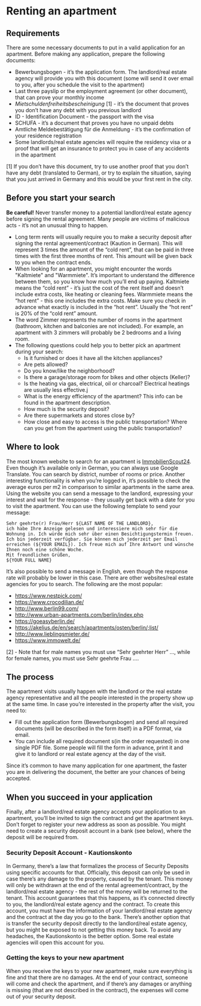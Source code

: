 # Renting an apartment

## Requirements

There are some necessary documents to put in a valid application for an apartment. Before making any application, prepare the following documents:
  - Bewerbungsbogen - it’s the application form. The landlord/real estate agency will provide you with this document (some will send it over email to you, after you schedule the visit to the apartment)
  - Last three payslip or the employment agreement (or other document), that can prove your monthly income
  - *Mietschuldenfreiheitsbescheinigung* [1] - it’s the document that proves you don’t have any debt with you previous landlord
  - ID - Identification Document - the passport with the visa
  - SCHUFA - it’s a document that proves you have no unpaid debts
  - Amtliche Meldebestätigung für die Anmeldung - it’s the confirmation of your residence registration
  - Some landlords/real estate agencies will require the residency visa or a proof that will get an insurance to protect you in case of any accidents in the apartment

[1] If you don’t have this document, try to use another proof that you don’t have any debt (translated to German), or try to explain the situation, saying that you just arrived in Germany and this would be your first rent in the city.

## Before you start your search

**Be careful!** Never transfer money to a potential landlord/real estate agency before signing the rental agreement. Many people are victims of malicious acts - it’s not an unusual thing to happen.

  - Long term rents will usually require you to make a security deposit after signing the rental agreement/contract (Kaution in German). This will represent 3 times the amount of the “cold rent”, that can be paid in three times with the first three months of rent. This amount will be given back to you when the contract ends.
  - When looking for an apartment, you might encounter the words "Kaltmiete" and "Warmmiete". It’s important to understand the difference between them, so you know how much you’ll end up paying. Kaltmiete means the “cold rent” - it’s just the cost of the rent itself and doesn’t include extra costs, like heating or cleaning fees. Warmmiete means the “hot rent” - this one includes the extra costs. Make sure you check in advance what exactly is included in the “hot rent”. Usually the “hot rent” is 20% of the “cold rent” amount.
  - The word Zimmer represents the number of rooms in the apartment (bathroom, kitchen and balconies are not included). For example, an apartment with 3 zimmers will probably be 2 bedrooms and a living room.
  - The following questions could help you to better pick an apartment during your search:
    - Is it furnished or does it have all the kitchen appliances?
    - Are pets allowed?
    - Do you know/like the neighborhood?
    - Is there a garage/storage room for bikes and other objects (Keller)?
    - Is the heating via gas, electrical, oil or charcoal? Electrical heatings are usually less effective.j
    - What is the energy efficiency of the apartment? This info can be found in the apartment description.
    - How much is the security deposit?
    - Are there supermarkets and stores close by?
    - How close and easy to access is the public transportation? Where can you get from the apartment using the public transportation?

## Where to look

The most known website to search for an apartment is [ImmobilienScout24](https://www.immobilienscout24.de/). Even though it’s available only in German, you can always use Google Translate. You can search by district, number of rooms or price. Another interesting functionality is when you’re logged in, it’s possible to check the average euros per m2 in comparison to similar apartments in the same area.
Using the website you can send a message to the landlord, expressing your interest and wait for the response - they usually get back with a date for you to visit the apartment. You can use the following template to send your message:

```
Sehr geehrte(r) Frau/Herr ${LAST NAME OF THE LANDLORD},
ich habe Ihre Anzeige gelesen und interessiere mich sehr für die Wohnung in. Ich würde mich sehr über einen Besichtigungstermin freuen. Ich bin jederzeit verfügbar. Sie können mich jederzeit per Email erreichen (${YOUR EMAIL}). Ich freue mich auf Ihre Antwort und wünsche Ihnen noch eine schöne Woche.
Mit freundlichen Grüßen,
${YOUR FULL NAME}
```

It’s also possible to send a message in English, even though the response rate will probably be lower in this case.
There are other websites/real estate agencies for you to search. The following are the most popular:

  - https://www.nestpick.com/
  - https://www.crocodilian.de/
  - http://www.berlin99.com/
  - http://www.urban-apartments.com/berlin/index.php
  - https://goeasyberlin.de/
  - https://akelius.de/en/search/apartments/osten/berlin/;list/
  - http://www.lieblingsmieter.de/
  - https://www.immowelt.de/

[2] - Note that for male names you must use “Sehr geehrter Herr” ..., while for female names, you must use Sehr geehrte Frau ….

## The process

The apartment visits usually happen with the landlord or the real estate agency representative and all the people interested in the property show up at the same time. In case you’re interested in the property after the visit, you need to:

  - Fill out the application form (Bewerbungsbogen) and send all required documents (will be described in the form itself) in a PDF format, via email.
  - You can include all required document s(in the order requested) in one single PDF file. Some people will fill the form in advance, print it and give it to landlord or real estate agency at the day of the visit.

Since it’s common to have many application for one apartment, the faster you are in delivering the document, the better are your chances of being accepted.

## When you succeed in your application

Finally, after a landlord/real estate agency accepts your application to an apartment, you’ll be invited to sign the contract and get the apartment keys. Don’t forget to register your new address as soon as possible. You might need to create a security deposit account in a bank (see below), where the deposit will be required from.

### Security Deposit Account - Kautionskonto

In Germany, there’s a law that formalizes the process of Security Deposits using specific accounts for that. Officially, this deposit can only be used in case there’s any damage to the property, caused by the tenant. This money will only be withdrawn at the end of the rental agreement/contract, by the landlord/real estate agency - the rest of the money will be returned to the tenant.
This account guarantees that this happens, as it’s connected directly to you, the landlord/real estate agency and the contract. To create this account, you must have the information of your landlord/real estate agency and the contract at the day you go to the bank. There’s another option that is transfer the security deposit directly to the landlord/real estate agency, but you might be exposed to not getting this money back. To avoid any headaches, the Kautionskonto is the better option. Some real estate agencies will open this account for you.

### Getting the keys to your new apartment

When you receive the keys to your new apartment, make sure everything is fine and that there are no damages. At the end of your contract, someone will come and check the apartment, and if there’s any damages or anything is missing (that are not described in the contract), the expenses will come out of your security deposit.

